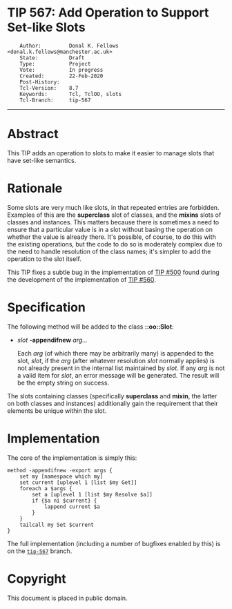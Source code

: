 # TIP 567: Add Operation to Support Set-like Slots
        Author:         Donal K. Fellows <donal.k.fellows@manchester.ac.uk>
        State:          Draft
        Type:           Project
        Vote:           In progress
        Created:        22-Feb-2020
        Post-History:
        Tcl-Version:    8.7
        Keywords:       Tcl, TclOO, slots
        Tcl-Branch:     tip-567
-----

# Abstract

This TIP adds an operation to slots to make it easier to manage slots that
have set-like semantics.

# Rationale

Some slots are very much like slots, in that repeated entries are forbidden.
Examples of this are the **superclass** slot of classes, and the **mixins**
slots of classes and instances. This matters because there is sometimes a need
to ensure that a particular value is in a slot without basing the operation on
whether the value is already there. It's possible, of course, to do this with
the existing operations, but the code to do so is moderately complex due to
the need to handle resolution of the class names; it's simpler to add the
operation to the slot itself.

This TIP fixes a subtle bug in the implementation of [TIP #500](500.md) found
during the development of the implementation of [TIP #560](560.md).

# Specification

The following method will be added to the class **::oo::Slot**:

  * _slot_ **-appendifnew** _arg..._

    Each _arg_ (of which there may be arbitrarily many) is appended to the
    slot, _slot_, if the _arg_ (after whatever resolution _slot_ normally
    applies) is not already present in the internal list maintained by _slot_.
    If any _arg_ is not a valid item for _slot_, an error message will be
    generated. The result will be the empty string on success.

The slots containing classes (specifically **superclass** and **mixin**, the
latter on both classes and instances) additionally gain the requirement that
their elements be unique within the slot.

# Implementation

The core of the implementation is simply this:

    method -appendifnew -export args {
        set my [namespace which my]
        set current [uplevel 1 [list $my Get]]
        foreach a $args {
            set a [uplevel 1 [list $my Resolve $a]]
            if {$a ni $current} {
                lappend current $a
            }
        }
        tailcall my Set $current
    }

The full implementation (including a number of bugfixes enabled by this) is on
the [`tip-567`](https://core.tcl-lang.org/tcl/timeline?r=tip-567) branch.

# Copyright

This document is placed in public domain.
